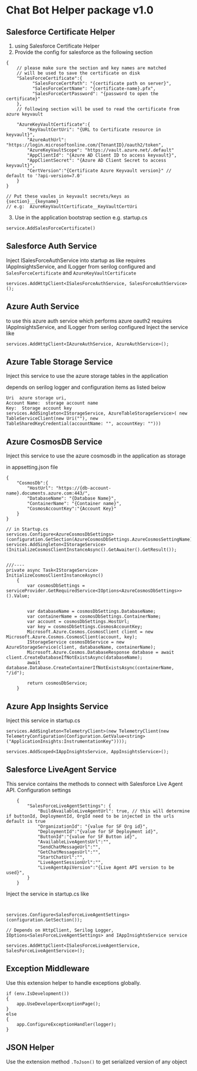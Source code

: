﻿# Chat Bot Helper package v1.0

## Salesforce Certificate Helper
1. using Salesforce Certificate Helper
2. Provide the config for salesforce as the following section
```
{
    // please make sure the section and key names are matched
    // will be used to save the certificate on disk
    "SalesForceCertificate":{
          "SalesForceCertPath": "{certificate path on server}",
          "SalesForceCertName": "{certificate-name}.pfx",
          "SalesForceCertPassword": "{password to open the certificate}"
    },
    // following section will be used to read the certificate from azure keyvault

    "AzureKeyVaultCertificate":{
        "KeyVaultCertUri": "{URL to Certificate resource in keyvault}",
        "AzureAuthUrl": "https://login.microsoftonline.com/{TenantID}/oauth2/token",
        "AzureKeyVaultScope": "https://vault.azure.net/.default"
        "AppClientId": "{Azure AD Client ID to access keyvault}",
        "AppClientSecret": "{Azure AD Client Secret to access keyvault}",
        "CertVersion":"{Certificate Azure Keyvault version}" // default to '?api-version=7.0'
    }
}

// Put these vaules in keyvault secrets/keys as    {section}__{keyname}
// e.g:  AzureKeyVaultCertificate__KeyVaultCertUri 
```
3. Use in the application bootstrap section e.g. startup.cs
```
service.AddSalesForceCertificate()
```

## Salesforce Auth Service

Inject ISalesForceAuthService into startup as like 
requires IAppInsightsService, and ILogger from serilog configured and ``` SalesForceCertificate``` and ```AzureKeyVaultCertificate```
```
services.AddHttpClient<ISalesForceAuthService, SalesForceAuthService>();

```

## Azure Auth Service

to use this azure auth service which performs azure oauth2 
requires IAppInsightsService, and ILogger from serilog configured
Inject the service like

```
services.AddHttpClient<IAzureAuthService, AzureAuthService>();
```

## Azure Table Storage Service
Inject this service to use the azure storage tables in the application 

depends on serilog logger and configuration items as listed below

```
Uri  azure storage uri,  
Account Name:  storage account name
Key:  Storage account key
services.AddSingleton<IStorageService, AzureTableStorageService>( new TableServiceClient(new Uri(""), new TableSharedKeyCredential(accountName: "", accountKey: "")))
```

## Azure CosmosDB Service
Inject this service to use the azure cosmosdb in the application as storage 

in appsetting.json file

```
{
    "CosmosDb":{
        "HostUrl": "https://{db-account-name}.documents.azure.com:443/",
        "DatabaseName": "{Database Name}",
        "ContainerName": "{Container name}",
        "CosmosAccountKey":"{Account Key}"
    }
}
```

```
// in Startup.cs
services.Configure<AzureCosmosDbSettings>(configuration.GetSection(AzureCosmosDbSettings.AzureCosmosSettingName));
services.AddSingleton<IStorageService>(InitializeCosmosClientInstanceAsync().GetAwaiter().GetResult());


///----
private async Task<IStorageService> InitializeCosmosClientInstanceAsync()
    {
        var cosmosDbSettings = serviceProvider.GetRequiredService<IOptions<AzureCosmosDbSettings>>().Value;

        
        var databaseName = cosmosDbSettings.DatabaseName;
        var containerName = cosmosDbSettings.ContainerName;
        var account = cosmosDbSettings.HostUrl;
        var key = cosmosDbSettings.CosmosAccountKey;
        Microsoft.Azure.Cosmos.CosmosClient client = new Microsoft.Azure.Cosmos.CosmosClient(account, key);
        IStorageService cosmosDbService = new AzureStorageService(client, databaseName, containerName);
        Microsoft.Azure.Cosmos.DatabaseResponse database = await client.CreateDatabaseIfNotExistsAsync(databaseName);
        await database.Database.CreateContainerIfNotExistsAsync(containerName, "/id");

        return cosmosDbService;
    }

```

## Azure App Insights Service
Inject this service in startup.cs

```
services.AddSingleton<TelemetryClient>(new TelemetryClient(new TelemetryConfiguration(Configuration.GetValue<string>("ApplicationInsights:InstrumentationKey"))));

services.AddScoped<IAppInsightsService, AppInsightsService>();

```

## Salesforce LiveAgent Service

This service contains the methods to connect with Salesforce Live Agent API.
Configuration settings 
```
    {
        "SalesForceLiveAgentSettings": {
            "BuildAvailableLiveAgentUrl": true, // this will determine if buttonId, DeploymentId, OrgId need to be injected in the urls default is true
            "OrganizationId": "{value for SF Org id}",
            "DeploymentId":"{value for SF Deployment id}",
            "ButtonId":"{value for SF Button id}",
            "AvailableLiveAgentsUrl":"",
            "SendChatMessageUrl":"",
            "GetChatMessagesUrl":"",
            "StartChatUrl":"",
            "LiveAgentSessionUrl":"",
            "LiveAgentApiVersion":"{Live Agent API version to be used}",
        }
    }
```
Inject the service in startup.cs like
```


services.Configure<SalesForceLiveAgentSettings>(configuration.GetSection());

// Depends on HttpClient, Serilog Logger, IOptions<SalesForceLiveAgentSettings> and IAppInsightsService service

services.AddHttpClient<ISalesForceLiveAgentService, SalesForceLiveAgentService>();

```

## Exception Middleware

Use this extension helper to handle exceptions globally.

```
if (env.IsDevelopment())
{
    app.UseDeveloperExceptionPage();
}
else
{
    app.ConfigureExceptionHandler(logger);
}

```

## JSON Helper

Use the extension method ```.ToJson()``` to get serialized version of any object